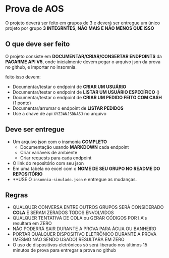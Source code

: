 # Prova de AOS
O projeto deverá ser feito em grupos de 3 e deverá ser entregue um único projeto por grupo **3 INTEGRNTES, NÃO MAIS E NÃO MENOS QUE ISSO**

## O que deve ser feito
O projeto consiste em **DOCUMENTAR/CRIAR/CONSERTAR ENDPOINTS** da **PAGARME API V5**, onde inicialmente devem pegar o arquivo json da prova no github, e importar no insomnia.

feito isso devem:
- Documentar/testar o endpoint de **CRIAR UM USUÁRIO**
- Documentar/testar o endpoint de **LISTAR UM USUÁRIO ESPECÍFICO** ()
- Documentar/testar o endpoint de **CRIAR UM PEDIDO FEITO COM CASH** (1 ponto)
- Documentar/arrumar o endpoint de **LISTAR PEDIDOS**
- Use a chave de api `XYZJANJSDNASJ` no arquivo

## Deve ser entregue
- Um arquivo json com o insmonia **COMPLETO**
    - Documentação usando **MARKDOWN** cada endpoint
    - Criar variáveis de ambiente
    - Criar requests para cada endpoint
- O link do repositório com seu json
- Em uma tabela no excel com o **NOME DE SEU GRUPO NO README DO REPOSITÓRIO**
- **USE O `insomnia-simulado.json` e entregue as mudanças.

## Regras
- QUALQUER CONVERSA ENTRE OUTROS GRUPOS SERÁ CONSIDERADO **COLA** E SERAM ZERADOS TODOS ENVOLVIDOS
- QUALQUER TENTATIVA DE COLA ou GERAR CÓDIGOS POR I.A's resultará em ZERO
- NÃO PODERRÁ SAIR DURANTE A PROVA PARA ÁGUA OU BANHEIRO
- PORTAR QUALQUER DISPOSITIVO ELETRÔNICO DURANTE A PROVA (MESMO NÃO SENDO USADO) RESULTARÁ EM ZERO
- O uso de dispositivos eletrônicos só será liberado nos últimos 15 minutos de prova para entregar a prova no github
